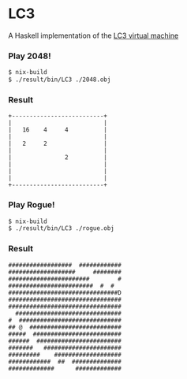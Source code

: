 LC3
===================

A Haskell implementation of the [LC3 virtual machine](https://justinmeiners.github.io/lc3-vm/)

### Play 2048!

```bash
$ nix-build
$ ./result/bin/LC3 ./2048.obj
```

### Result

```
+--------------------------+
|                          |
|   16    4     4          |
|                          |
|   2     2                |
|                          |
|               2          |
|                          |
|                          |
|                          |
+--------------------------+
```

### Play Rogue!

```bash
$ nix-build
$ ./result/bin/LC3 ./rogue.obj
```

### Result

```
##################  ############
###################     ########
#######################        #
########################  #  #
###############################D
################################
################################
  ##############################
#  #############################
## @  ##########################
#####  #########################
######  ########################
#######   ######################
#########    ###################
############  ##  ##############
#############      #############
```
